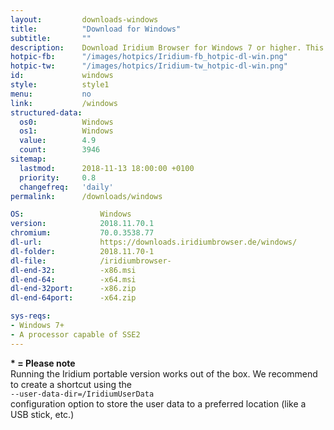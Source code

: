 ```yaml
---
layout: 		downloads-windows
title: 			"Download for Windows"
subtitle: 		""
description:	Download Iridium Browser for Windows 7 or higher. This Windows build is available in 32-bit or 64-bit version, as well as portable.
hotpic-fb:		"/images/hotpics/Iridium-fb_hotpic-dl-win.png"
hotpic-tw:		"/images/hotpics/Iridium-tw_hotpic-dl-win.png"
id:				windows
style:			style1
menu:			no
link:			/windows
structured-data:
  os0: 			Windows
  os1: 			Windows
  value: 		4.9
  count: 		3946
sitemap:
  lastmod:		2018-11-13 18:00:00 +0100
  priority:		0.8
  changefreq:	'daily'
permalink:		/downloads/windows

OS: 				Windows
version:			2018.11.70.1
chromium:			70.0.3538.77
dl-url:				https://downloads.iridiumbrowser.de/windows/
dl-folder:			2018.11.70-1
dl-file:			/iridiumbrowser-
dl-end-32:			-x86.msi
dl-end-64:			-x64.msi
dl-end-32port:		-x86.zip
dl-end-64port:		-x64.zip

sys-reqs:
- Windows 7+
- A processor capable of SSE2
---
```


__* = Please note__    
Running the Iridium portable version works out of the box. We recommend to create a shortcut using the    
```--user-data-dir=/IridiumUserData```    
configuration option to store the user data to a preferred location (like a USB stick, etc.)    